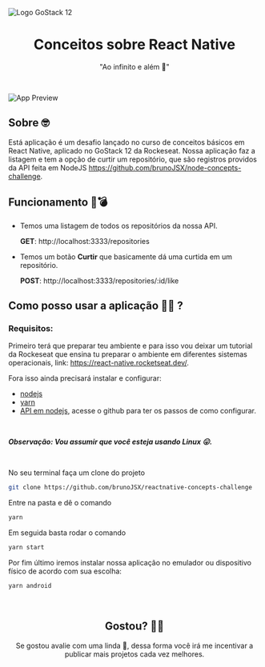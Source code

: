 ![Logo GoStack 12](https://i.imgur.com/UuhPCqe.png)

<h1 align="center">
 Conceitos sobre React Native
</h1>

<div align="center">
 "Ao infinito e além 🚀"
</div>

&nbsp;

![App Preview](https://i.imgur.com/VMU28JY.gif)

## Sobre 🤓

Está aplicação é um desafio lançado no curso de conceitos básicos em React Native, aplicado no GoStack 12 da Rockeseat. Nossa aplicação faz a listagem e tem a opção de curtir um repositório, que são registros providos da API feita em NodeJS https://github.com/brunoJSX/node-concepts-challenge.

## Funcionamento 🚀💣

- Temos uma listagem de todos os repositórios da nossa API.

  **GET**: http://localhost:3333/repositories

- Temos um botão **Curtir** que basicamente dá uma curtida em um repositório.

  **POST**: http://localhost:3333/repositories/:id/like

## Como posso usar a aplicação 🔧🆙 ?

### Requisitos:

Primeiro terá que preparar teu ambiente e para isso vou deixar um tutorial da Rockeseat que ensina tu preparar o ambiente em diferentes sistemas operacionais, link: https://react-native.rocketseat.dev/.

Fora isso ainda precisará instalar e configurar:

- [nodejs](https://nodejs.org/en/)
- [yarn](https://yarnpkg.com/)
- [API em nodejs](https://github.com/brunoJSX/node-concepts-challenge), acesse o github para ter os passos de como configurar.

&nbsp;

**_Observação: Vou assumir que você esteja usando Linux 😛._**

&nbsp;

No seu terminal faça um clone do projeto

```bash
git clone https://github.com/brunoJSX/reactnative-concepts-challenge
```

Entre na pasta e dê o comando

```bash
yarn
```

Em seguida basta rodar o comando

```bash
yarn start
```

Por fim último iremos instalar nossa aplicação no emulador ou dispositivo físico de acordo com sua escolha:

```bash
yarn android
```

&nbsp;

<h2 align="center">
 Gostou? 🥳🚀
</h2>

<div align="center">
 Se gostou avalie com uma linda 🌟, dessa forma você irá me incentivar a publicar mais projetos cada vez melhores.
</div>
